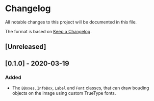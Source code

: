 # Changelog

All notable changes to this project will be documented in this file.

The format is based on [Keep a Changelog](https://keepachangelog.com/en/1.0.0/).

## [Unreleased]

## [0.1.0] - 2020-03-19

### Added

* The `BBoxes`, `InfoBox`, `Label` and `Font` classes, that can draw bouding objects on the image using custom TrueType fonts.
